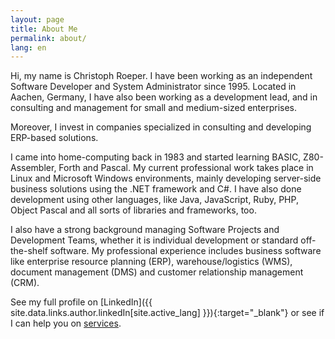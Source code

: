 ```yaml
---
layout: page
title: About Me
permalink: about/
lang: en
---
```


Hi, my name is Christoph Roeper. I have been working as an independent Software Developer and System Administrator since 1995. Located in Aachen, Germany, I have also been working as a development lead, and in consulting and management for small and medium-sized enterprises.

Moreover, I invest in companies specialized in consulting and developing ERP-based solutions. 

I came into home-computing back in 1983 and started learning BASIC, Z80-Assembler, Forth and Pascal. My current professional work takes place in Linux and Microsoft Windows environments, mainly developing server-side business solutions using the .NET framework and C#. I have also done development using other languages, like Java, JavaScript, Ruby, PHP, Object Pascal and all sorts of libraries and frameworks, too.

I also have a strong background managing Software Projects and Development Teams, whether it is individual development or standard off-the-shelf software. My professional experience includes business software like enterprise resource planning (ERP), warehouse/logistics (WMS), document management (DMS) and customer relationship management (CRM).

See my full profile on [LinkedIn]({{ site.data.links.author.linkedIn[site.active_lang] }}){:target="_blank"} or see if I can help you on [services](/services).